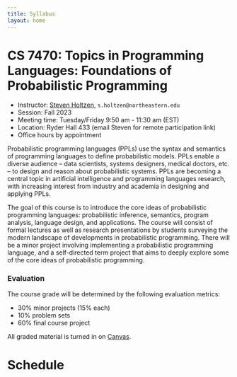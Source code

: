 ```yaml
---
title: Syllabus
layout: home
---
```


# CS 7470: Topics in Programming Languages: Foundations of Probabilistic Programming

* Instructor: <a href="https://www.khoury.northeastern.edu/home/sholtzen/">Steven Holtzen</a>, `s.holtzen@northeastern.edu`
* Session: Fall 2023
* Meeting time: Tuesday/Friday 9:50 am - 11:30 am (EST)
* Location: Ryder Hall 433 (email Steven for remote participation link)
* Office hours by appointment

Probabilistic programming languages (PPLs) use the syntax and semantics of
programming languages to define probabilistic models. PPLs enable a diverse
audience – data scientists, systems designers, medical doctors, etc. – to design
and reason about probabilistic systems. PPLs are becoming a central topic in
artificial intelligence and programming languages research, with increasing
interest from industry and academia in designing and applying PPLs.

The goal of this course is to introduce the core ideas of probabilistic
programming languages: probabilistic inference, semantics, program analysis,
language design, and applications. The course will consist of formal lectures as
well as research presentations by students surveying the modern landscape of
developments in probabilistic programming. There will be a minor project
involving implementing a probabilistic programming language, and a self-directed
term project that aims to deeply explore some of the core ideas of probabilistic
programming.

### Evaluation

The course grade will be determined by the following evaluation metrics:

* 30% minor projects (15% each)
* 10% problem sets
* 60% final course project

All graded material is turned in on <a href="https://canvas.northeastern.edu/">Canvas</a>.

# Schedule

<!-- <iframe style = "width: 100%; height: 800px;" src="https://docs.google.com/spreadsheets/d/e/2PACX-1vT6gFuy0-U7RyA3s7Gpgb4tx7ZvyxagMezyrlUYf4NbJpd4Wg2Swp2TIrH4qEt6eT-wPp7v40MJjPTJ/pubhtml?gid=0&amp;single=true&amp;widget=true&amp;headers=false"></iframe> -->

